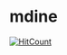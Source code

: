 # mdine

[![HitCount](http://hits.dwyl.io/kevinmcgregor/mdine.svg)](http://hits.dwyl.io/kevinmcgregor/mdine)
